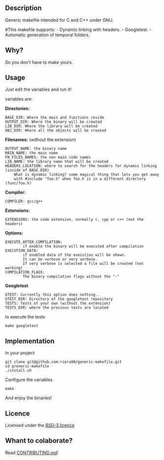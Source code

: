 ## Description

Generic makefile intended for C and C++ under GNU.

#This makefile supports:
	- Dynamic linking with headers.
	- Googletest.
	- Automatic generation of temporal folders.

## Why?

So you don't have to make yours.

## Usage

Just edit the variables and run it!

variables are:

**Directories:**

	BASE_DIR: Where the main and functions reside
	OUTPUT_DIR: Where the binary will be created
	LIB_DIR: Where the library will be created
	OBJ_DIR: Where all the objects will be created

**Filenames:** (without the extension)

	OUTPUT_NAME: the binary name
	MAIN_NAME: the main name
	FN_FILES_NAMES: the non main code names
	LIB_NAME: the library name that will be created
	HEADERS_LOCATION: where to search for the headers for dynamic linking (inside of BASE_DIR)
		What is dynamic linking? some magical thing that lets you get away
		with #include "foo.h" when foo.h is in a different directory (func/foo.h)

**Compiler:**

	COMPILER: gcc/g++

**Extensions:**

	EXTENSIONS: the code extension, normally c, cpp or c++ (not the headers)

**Options:**

	EXECUTE_AFTER_COMPILATION:
			if enable the binary will be executed after compilation
	EXECUTION_DATA:
			if enabled data of the execution will be shown.
			It can be verbose or very verbose.
			If very verbose is selected a file will be created (not working)
	COMPILATION_FLAGS:
			The binary compilation flags without the "-"

**Googletest**

	GTEST: Currently this option does nothing..
	GTEST_DIR: Directory of the googletest repository
	TESTS: Tests of your own (without the extension)
	TESTS_DIR: where the previous tests are located

to execute the tests

	make googletest

## Implementation

In your project

	git clone git@github.com:riera90/generic-makefile.git
	cd greneric-makefile
	./install.sh
Configure the variables

	make
And enjoy the binaries!

## Licence

Licensed under the [BSD-3 licence](https://github.com/riera90/generic-makefile/blob/master/LICENSE.md)


## Whant to colaborate?

Read [CONTRIBUTING.md](https://github.com/riera90/generic-makefile/blob/master/CONTRIBUTING.md)!
